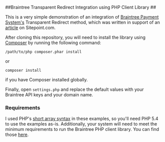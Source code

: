 ##Braintree Transparent Redirect Integration using PHP Client Library ##

This is a very simple demonstration of an integration of [Braintree Payment System's](http://www.braintreepayments.com) Transparent Redirect method, which was written in support of an [article](http://www.sitepoint.com) on Sitepoint.com.

After cloning this repository, you will need to install the library using [Composer](http://www.getcomposer.org) by running the following command:

	/path/to/php composer.phar install

or

	composer install

if you have Composer installed globally. 

Finally, open `settings.php` and replace the default values with your Braintree API keys and your domain name.

### Requirements ###

I used PHP's [short array syntax](https://wiki.php.net/rfc/shortsyntaxforarrays) in these examples, so you'll need PHP 5.4 to use the examples as-is. Additionally, your system will need to meet the minimum requirements to run the Braintree PHP client library. You can find those [here](https://github.com/braintree/braintree_php).
